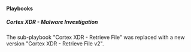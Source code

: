 
#### Playbooks

##### Cortex XDR - Malware Investigation

The sub-playbook "Cortex XDR - Retrieve File" was replaced with a new version "Cortex XDR - Retrieve File v2".